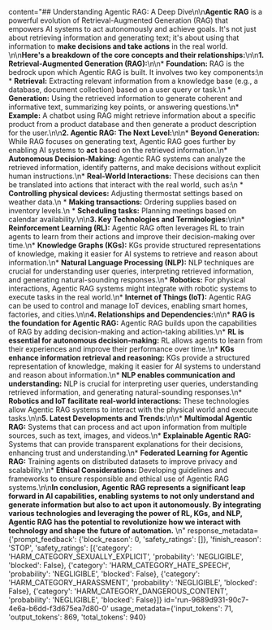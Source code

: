 content="## Understanding Agentic RAG: A Deep Dive\n\n**Agentic RAG** is a powerful evolution of Retrieval-Augmented Generation (RAG) that empowers AI systems to act autonomously and achieve goals. It's not just about retrieving information and generating text; it's about using that information to **make decisions and take actions** in the real world. \n\n**Here's a breakdown of the core concepts and their relationships:**\n\n**1. Retrieval-Augmented Generation (RAG):**\n\n* **Foundation:** RAG is the bedrock upon which Agentic RAG is built. It involves two key components:\n    * **Retrieval:**  Extracting relevant information from a knowledge base (e.g., a database, document collection) based on a user query or task.\n    * **Generation:** Using the retrieved information to generate coherent and informative text, summarizing key points, or answering questions.\n* **Example:** A chatbot using RAG might retrieve information about a specific product from a product database and then generate a product description for the user.\n\n**2. Agentic RAG: The Next Level:**\n\n* **Beyond Generation:** While RAG focuses on generating text, Agentic RAG goes further by enabling AI systems to **act** based on the retrieved information.\n* **Autonomous Decision-Making:** Agentic RAG systems can analyze the retrieved information, identify patterns, and make decisions without explicit human instructions.\n* **Real-World Interactions:** These decisions can then be translated into actions that interact with the real world, such as:\n    * **Controlling physical devices:**  Adjusting thermostat settings based on weather data.\n    * **Making transactions:**  Ordering supplies based on inventory levels.\n    * **Scheduling tasks:**  Planning meetings based on calendar availability.\n\n**3. Key Technologies and Terminologies:**\n\n* **Reinforcement Learning (RL):**  Agentic RAG often leverages RL to train agents to learn from their actions and improve their decision-making over time.\n* **Knowledge Graphs (KGs):** KGs provide structured representations of knowledge, making it easier for AI systems to retrieve and reason about information.\n* **Natural Language Processing (NLP):**  NLP techniques are crucial for understanding user queries, interpreting retrieved information, and generating natural-sounding responses.\n* **Robotics:**  For physical interactions, Agentic RAG systems might integrate with robotic systems to execute tasks in the real world.\n* **Internet of Things (IoT):**  Agentic RAG can be used to control and manage IoT devices, enabling smart homes, factories, and cities.\n\n**4. Relationships and Dependencies:**\n\n* **RAG is the foundation for Agentic RAG:**  Agentic RAG builds upon the capabilities of RAG by adding decision-making and action-taking abilities.\n* **RL is essential for autonomous decision-making:** RL allows agents to learn from their experiences and improve their performance over time.\n* **KGs enhance information retrieval and reasoning:** KGs provide a structured representation of knowledge, making it easier for AI systems to understand and reason about information.\n* **NLP enables communication and understanding:** NLP is crucial for interpreting user queries, understanding retrieved information, and generating natural-sounding responses.\n* **Robotics and IoT facilitate real-world interactions:** These technologies allow Agentic RAG systems to interact with the physical world and execute tasks.\n\n**5. Latest Developments and Trends:**\n\n* **Multimodal Agentic RAG:**  Systems that can process and act upon information from multiple sources, such as text, images, and videos.\n* **Explainable Agentic RAG:**  Systems that can provide transparent explanations for their decisions, enhancing trust and understanding.\n* **Federated Learning for Agentic RAG:**  Training agents on distributed datasets to improve privacy and scalability.\n* **Ethical Considerations:**  Developing guidelines and frameworks to ensure responsible and ethical use of Agentic RAG systems.\n\n**In conclusion, Agentic RAG represents a significant leap forward in AI capabilities, enabling systems to not only understand and generate information but also to act upon it autonomously. By integrating various technologies and leveraging the power of RL, KGs, and NLP, Agentic RAG has the potential to revolutionize how we interact with technology and shape the future of automation.** \n" response_metadata={'prompt_feedback': {'block_reason': 0, 'safety_ratings': []}, 'finish_reason': 'STOP', 'safety_ratings': [{'category': 'HARM_CATEGORY_SEXUALLY_EXPLICIT', 'probability': 'NEGLIGIBLE', 'blocked': False}, {'category': 'HARM_CATEGORY_HATE_SPEECH', 'probability': 'NEGLIGIBLE', 'blocked': False}, {'category': 'HARM_CATEGORY_HARASSMENT', 'probability': 'NEGLIGIBLE', 'blocked': False}, {'category': 'HARM_CATEGORY_DANGEROUS_CONTENT', 'probability': 'NEGLIGIBLE', 'blocked': False}]} id='run-9689d931-90c7-4e6a-b6dd-f3d675ea7d80-0' usage_metadata={'input_tokens': 71, 'output_tokens': 869, 'total_tokens': 940}